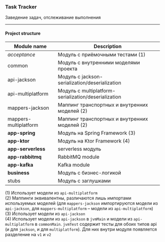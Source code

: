 ### Task Tracker

Заведение задач, отслеживание выполнения
 ____________________________________________________

#### Project structure

| Module name           | Description                                          |
|-----------------------|------------------------------------------------------|
| _acceptance_          | Модуль с приёмочными тестами (1)                     |
| common                | Модуль с внутренними моделями проекта                |
| api-jackson           | Модуль с jackson-serialization/deserialization       |
| api-multiplatform     | Модуль с multiplatform-serialization/deserialization |
| mappers-jackson       | Маппинг транспортных и внутренних моделей (2)        |
| mappers-multiplatform | Маппинг транспортных и внутренних моделей (2)        |
| **app-spring**        | Модуль на Spring Framework (3)                       |
| **app-ktor**          | Модуль на Ktor Framework (4)                         |
| **app-serverless**    | serverless модуль                                    |
| **app-rabbitmq**      | RabbitMQ module                                      |
| **app-kafka**         | Kafka module                                         |
| **business**          | Модуль с бизнес-логикой                              |
| stubs                 | Модуль с заглушками                                  |




(1) Использует модели из `api-multiplatform`  
(2) Маппинги эквивалентны, различаются лишь импортами используемых моделей 
(для `mappers-jackson` импортируются модели из `api-jackson`, для `mappers-multiplatform` – модели из `api-multiplatform`)  
(3) Использует модели из `api-jackson`  
(4) Использует модели из `api-jackson` в `jvmMain` и модели из `api-multiplatform` в `commonMain`. `jvmTest` содержит тесты для обоих типов api (и для `jackson`, и для `multiplatform`). Для них внутри модуля появляется разделение на `v1` и `v2` 
